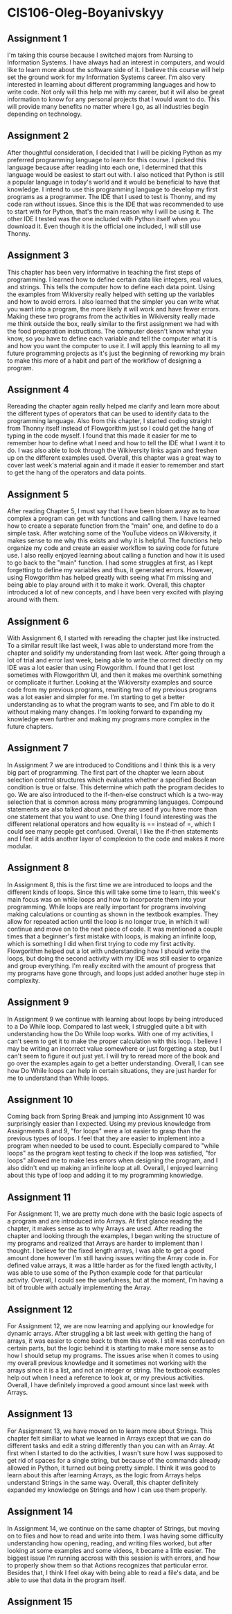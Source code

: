 # CIS106-Oleg-Boyanivskyy

## Assignment 1

I'm taking this course because I switched majors from Nursing to Information Systems. I have always had an interest in computers, and would like to learn more about the software side of it. I believe this course will help set the ground work for my Information Systems career. I'm also very interested in learning about different programming languages and how to write code. Not only will this help me with my career, but it will also be great information to know for any personal projects that I would want to do. This will provide many benefits no matter where I go, as all industries begin depending on technology.

## Assignment 2

After thoughtful consideration, I decided that I will be picking Python as my preferred programming language to learn for this course. I picked this language because after reading into each one, I determined that this language would be easiest to start out with. I also noticed that Python is still a popular language in today's world and it would be beneficial to have that knowledge. I intend to use this programming language to develop my first programs as a programmer. The IDE that I used to test is Thonny, and my code ran without issues. Since this is the IDE that was recommended to use to start with for Python, that's the main reason why I will be using it. The other IDE I tested was the one included with Python itself when you download it. Even though it is the official one included, I will still use Thonny.

## Assignment 3

This chapter has been very informative in teaching the first steps of programming. I learned how to define certain data like integers, real values, and strings. This tells the computer how to define each data point. Using the examples from Wikiversity really helped with setting up the variables and how to avoid errors. I also learned that the simpler you can write what you want into a program, the more likely it will work and have fewer errors. Making these two programs from the activities in Wikiversity really made me think outside the box, really similar to the first assignment we had with the food preparation instructions. The computer doesn't know what you know, so you have to define each variable and tell the computer what it is and how you want the computer to use it. I will apply this learning to all my future programming projects as it's just the beginning of reworking my brain to make this more of a habit and part of the workflow of designing a program.

## Assignment 4

Rereading the chapter again really helped me clarify and learn more about the different types of operators that can be used to identify data to the programming language. Also from this chapter, I started coding straight from Thonny itself instead of Flowgorithm just so I could get the hang of typing in the code myself. I found that this made it easier for me to remember how to define what I need and how to tell the IDE what I want it to do. I was also able to look through the Wikiversity links again and freshen up on the different examples used. Overall, this chapter was a great way to cover last week's material again and it made it easier to remember and start to get the hang of the operators and data points.

## Assignment 5

After reading Chapter 5, I must say that I have been blown away as to how complex a program can get with functions and calling them. I have learned how to create a separate function from the "main" one, and define to do a simple task. After watching some of the YouTube videos on Wikiversity, it makes sense to me why this exists and why it is helpful. The functions help organize my code and create an easier workflow to saving code for future use. I also really enjoyed learning about calling a function and how it is used to go back to the "main" function. I had some struggles at first, as I kept forgetting to define my variables and thus, it generated errors. However, using Flowgorithm has helped greatly with seeing what I'm missing and being able to play around with it to make it work. Overall, this chapter introduced a lot of new concepts, and I have been very excited with playing around with them.

## Assignment 6

With Assignment 6, I started with rereading the chapter just like instructed. To a similar result like last week, I was able to understand more from the chapter and solidify my understanding from last week. After going through a lot of trial and error last week, being able to write the correct directly on my IDE was a lot easier than using Flowgorithm. I found that I get lost sometimes with Flowgorithm UI, and then it makes me overthink something or complicate it further. Looking at the Wikiversity examples and source code from my previous programs, rewriting two of my previous programs was a lot easier and simpler for me. I'm starting to get a better understanding as to what the program wants to see, and I'm able to do it without making many changes. I'm looking forward to expanding my knowledge even further and making my programs more complex in the future chapters.

## Assignment 7

In Assignment 7 we are introduced to Conditions and I think this is a very big part of programming. The first part of the chapter we learn about selection control structures which evaluates whether a specified Boolean condition is true or false. This determine which path the program decides to go. We are also introduced to the if-then-else construct which is a two-way selection that is common across many programming languages. Compound statements are also talked about and they are used if you have more than one statement that you want to use. One thing I found interesting was the different relational operators and how equality is == instead of =, which I could see many people get confused. Overall, I like the if-then statements and I feel it adds another layer of complexion to the code and makes it more modular.

## Assignment 8

In Assignment 8, this is the first time we are introduced to loops and the different kinds of loops. Since this will take some time to learn, this week's main focus was on while loops and how to incorporate them into your programming. While loops are really important for programs involving making calculations or counting as shown in the textbook examples. They allow for repeated action until the loop is no longer true, in which it will continue and move on to the next piece of code. It was mentioned a couple times that a beginner's first mistake with loops, is making an infinite loop, which is something I did when first trying to code my first activity. Flowgorithm helped out a lot with understanding how I should write the loops, but doing the second activity with my IDE was still easier to organize and group everything. I'm really excited with the amount of progress that my programs have gone through, and loops just added another huge step in complexity.

## Assignment 9

In Assignment 9 we continue with learning about loops by being introduced to a Do While loop. Compared to last week, I struggled quite a bit with understanding how the Do While loop works. With one of my activities, I can't seem to get it to make the proper calculation with this loop. I believe I may be writing an incorrect value somewhere or just forgetting a step, but I can't seem to figure it out just yet. I will try to reread more of the book and go over the examples again to get a better understanding. Overall, I can see how Do While loops can help in certain situations, they are just harder for me to understand than While loops.

## Assignment 10

Coming back from Spring Break and jumping into Assignment 10 was surprisingly easier than I expected. Using my previous knowledge from Assignments 8 and 9, "for loops" were a lot easier to grasp than the previous types of loops. I feel that they are easier to implement into a program when needed to be used to count. Especially compared to "while loops" as the program kept testing to check if the loop was satisfied, "for loops" allowed me to make less errors when designing the program, and I also didn't end up making an infinite loop at all. Overall, I enjoyed learning about this type of loop and adding it to my programming knowledge.

## Assignment 11

For Assignment 11, we are pretty much done with the basic logic aspects of a program and are introduced into Arrays. At first glance reading the chapter, it makes sense as to why Arrays are used. After reading the chapter and looking through the examples, I began writing the structure of my programs and realized that Arrays are harder to implement than I thought. I believe for the fixed length arrays, I was able to get a good amount done however I'm still having issues writing the Array code in. For defined value arrays, it was a little harder as for the fixed length activity, I was able to use some of the Python example code for that particular activity. Overall, I could see the usefulness, but at the moment, I'm having a bit of trouble with actually implementing the Array.

## Assignment 12

For Assignment 12, we are now learning and applying our knowledge for dynamic arrays. After struggling a bit last week with getting the hang of arrays, it was easier to come back to them this week. I still was confused on certain parts, but the logic behind it is starting to make more sense as to how I should setup my programs. The issues arise when it comes to using my overall previous knowledge and it sometimes not working with the arrays since it is a list, and not an integer or string. The textbook examples help out when I need a reference to look at, or my previous activities. Overall, I have definitely improved a good amount since last week with Arrays.

## Assignment 13

For Assignment 13, we have moved on to learn more about Strings. This chapter felt similiar to what we learned in Arrays except that we can do different tasks and edit a string differently than you can with an Array. At first when I started to do the activities, I wasn't sure how I was supposed to get rid of spaces for a single string, but because of the commands already allowed in Python, it turned out being pretty simple. I think it was good to learn about this after learning Arrays, as the logic from Arrays helps understand Strings in the same way. Overall, this chapter definitely expanded my knowledge on Strings and how I can use them properly.

## Assignment 14

In Assignment 14, we continue on the same chapter of Strings, but moving on to files and how to read and write into them. I was having some difficulty understanding how opening, reading, and writing files worked, but after looking at some examples and some videos, it became a little easier. The biggest issue I'm running accross with this session is with errors, and how to properly show them so that Actions recognizes that particular error. Besides that, I think I feel okay with being able to read a file's data, and be able to use that data in the program itself.

## Assignment 15
